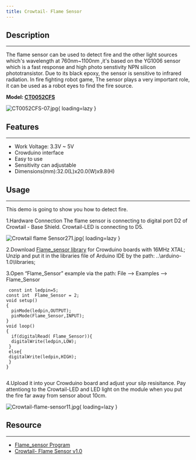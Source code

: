 ```yaml
---
title: Crowtail- Flame Sensor
---
```


## Description
-----------

The flame sensor can be used to detect fire and the other light sources which's wavelength at 760nm~1100nm ,it's based on the YG1006 sensor which is a fast response and high photo senstivity NPN silicon phototransistor. Due to its black epoxy, the sensor is sensitive to infrared radiation. In fire fighting robot game, The sensor plays a very important role, it can be used as a robot eyes to find the fire source.

**Model: [CT0052CFS](https://www.elecrow.com/crowtail-flame-sensor.html)**

![CT0052CFS-07.jpg](https://wiki.elecrow.com/images/thumb/6/64/CT0052CFS-07.jpg/600px-CT0052CFS-07.jpg){ loading=lazy }

## Features
--------

- Work Voltage: 3.3V ~ 5V
- Crowduino interface
- Easy to use
- Sensitivity can adjustable
- Dimensions(mm):32.0(L)x20.0(W)x9.8(H)

## Usage
-----

This demo is going to show you how to detect fire.

1.Hardware Connection
The flame sensor is connecting to digital port D2 of Crowtail - Base Shield. Crowtail-LED is connecting to D5.

![Crowtail flame Sensor271.jpg](https://wiki.elecrow.com/images/thumb/9/9f/Crowtail_flame_Sensor271.jpg/600px-Crowtail_flame_Sensor271.jpg){ loading=lazy }

2.Download [Flame\_sensor library](./files/Flame%20sensor-zip.md) for Crowduino boards with 16MHz XTAL; Unzip and put it in the libraries file of Arduino IDE by the path: ..\\arduino-1.0\\libraries;

3.Open “Flame\_Sensor” example via the path: File --&gt; Examples --&gt; Flame\_Sensor

```
 const int ledpin=5;
const int  Flame_Sensor = 2;
void setup()
{
  pinMode(ledpin,OUTPUT);
  pinMode(Flame_Sensor,INPUT); 
}
void loop()
{
  if(digitalRead( Flame_Sensor)){
  digitalWrite(ledpin,LOW);
 }
 else{
 digitalWrite(ledpin,HIGH);
 }
}
 
```

4.Upload it into your Crowduino board and adjust your silp resisitance. Pay attentiong to the Crowtail-LED and LED light on the module when you put the fire far away from sensor about 10cm.

![Crowtail-flame-sensor11.jpg](https://wiki.elecrow.com/images/thumb/5/54/Crowtail-flame-sensor11.jpg/400px-Crowtail-flame-sensor11.jpg){ loading=lazy }

## Resource
--------

- [Flame\_sensor Program](./files/Flame%20sensor-zip.md)
- [Crowtail- Flame Sensor v1.0](./files/Crowtail-Flame-Sensor-zip.md)